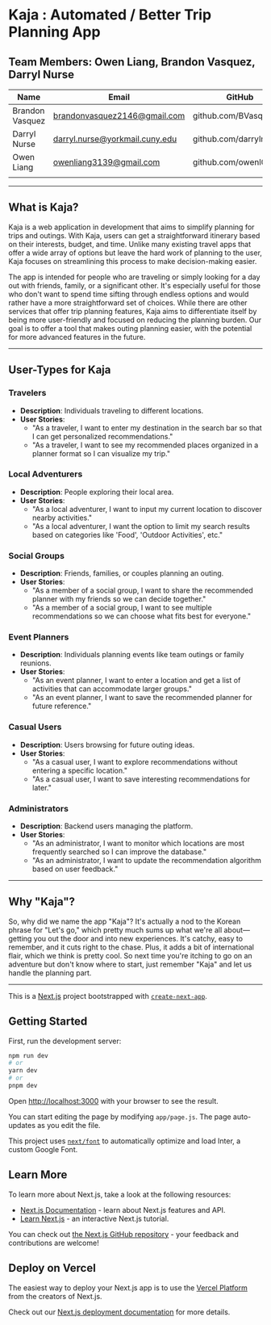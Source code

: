 # Kaja : Automated / Better Trip Planning App
## Team Members: Owen Liang, Brandon Vasquez, Darryl Nurse
| Name        | Email              | GitHub            | College         |
|-------------|--------------------|-------------------|-----------------|
| Brandon Vasquez    | brandonvasquez2146@gmail.com   | github.com/BVasquez07| City College |
| Darryl Nurse  | darryl.nurse@yorkmail.cuny.edu   | github.com/darrylnurse | York College |
| Owen Liang | owenliang3139@gmail.com | github.com/owenl0000 | Brooklyn College  |
|  |  |  |   |

---
## What is Kaja?
Kaja is a web application in development that aims to simplify planning for trips and outings. With Kaja, users can get a straightforward itinerary based on their interests, budget, and time. Unlike many existing travel apps that offer a wide array of options but leave the hard work of planning to the user, Kaja focuses on streamlining this process to make decision-making easier.

The app is intended for people who are traveling or simply looking for a day out with friends, family, or a significant other. It's especially useful for those who don't want to spend time sifting through endless options and would rather have a more straightforward set of choices. While there are other services that offer trip planning features, Kaja aims to differentiate itself by being more user-friendly and focused on reducing the planning burden. Our goal is to offer a tool that makes outing planning easier, with the potential for more advanced features in the future.

---


## User-Types for Kaja

### Travelers
- **Description**: Individuals traveling to different locations.
- **User Stories**: 
  - "As a traveler, I want to enter my destination in the search bar so that I can get personalized recommendations."
  - "As a traveler, I want to see my recommended places organized in a planner format so I can visualize my trip."

### Local Adventurers
- **Description**: People exploring their local area.
- **User Stories**: 
  - "As a local adventurer, I want to input my current location to discover nearby activities."
  - "As a local adventurer, I want the option to limit my search results based on categories like 'Food', 'Outdoor Activities', etc."

### Social Groups
- **Description**: Friends, families, or couples planning an outing.
- **User Stories**: 
  - "As a member of a social group, I want to share the recommended planner with my friends so we can decide together."
  - "As a member of a social group, I want to see multiple recommendations so we can choose what fits best for everyone."

### Event Planners
- **Description**: Individuals planning events like team outings or family reunions.
- **User Stories**: 
  - "As an event planner, I want to enter a location and get a list of activities that can accommodate larger groups."
  - "As an event planner, I want to save the recommended planner for future reference."

### Casual Users
- **Description**: Users browsing for future outing ideas.
- **User Stories**: 
  - "As a casual user, I want to explore recommendations without entering a specific location."
  - "As a casual user, I want to save interesting recommendations for later."

### Administrators
- **Description**: Backend users managing the platform.
- **User Stories**: 
  - "As an administrator, I want to monitor which locations are most frequently searched so I can improve the database."
  - "As an administrator, I want to update the recommendation algorithm based on user feedback."

---

## Why "Kaja"?

So, why did we name the app "Kaja"? It's actually a nod to the Korean phrase for "Let's go," which pretty much sums up what we're all about—getting you out the door and into new experiences. It's catchy, easy to remember, and it cuts right to the chase. Plus, it adds a bit of international flair, which we think is pretty cool. So next time you're itching to go on an adventure but don't know where to start, just remember "Kaja" and let us handle the planning part.

---

This is a [Next.js](https://nextjs.org/) project bootstrapped with [`create-next-app`](https://github.com/vercel/next.js/tree/canary/packages/create-next-app).

## Getting Started

First, run the development server:

```bash
npm run dev
# or
yarn dev
# or
pnpm dev
```

Open [http://localhost:3000](http://localhost:3000) with your browser to see the result.

You can start editing the page by modifying `app/page.js`. The page auto-updates as you edit the file.

This project uses [`next/font`](https://nextjs.org/docs/basic-features/font-optimization) to automatically optimize and load Inter, a custom Google Font.

## Learn More

To learn more about Next.js, take a look at the following resources:

- [Next.js Documentation](https://nextjs.org/docs) - learn about Next.js features and API.
- [Learn Next.js](https://nextjs.org/learn) - an interactive Next.js tutorial.

You can check out [the Next.js GitHub repository](https://github.com/vercel/next.js/) - your feedback and contributions are welcome!

## Deploy on Vercel

The easiest way to deploy your Next.js app is to use the [Vercel Platform](https://vercel.com/new?utm_medium=default-template&filter=next.js&utm_source=create-next-app&utm_campaign=create-next-app-readme) from the creators of Next.js.

Check out our [Next.js deployment documentation](https://nextjs.org/docs/deployment) for more details.
